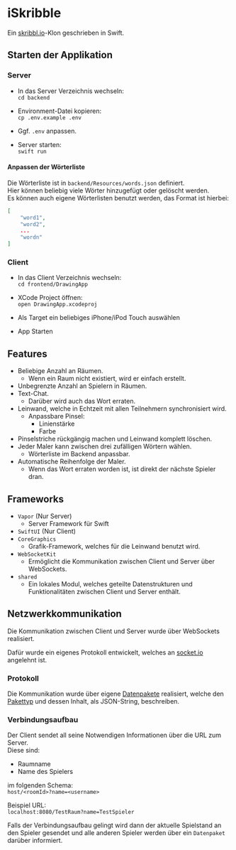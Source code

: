 # iSkribble

Ein [skribbl.io](https://skribbl.io/)-Klon geschrieben in Swift.

## Starten der Applikation

### Server

- In das Server Verzeichnis wechseln:<br>
`cd backend`

- Environment-Datei kopieren:<br>
`cp .env.example .env`

- Ggf. `.env` anpassen.

- Server starten:<br>
`swift run`

#### Anpassen der Wörterliste

Die Wörterliste ist in `backend/Resources/words.json` definiert.<br>
Hier können beliebig viele Wörter hinzugefügt oder gelöscht werden.<br>
Es können auch eigene Wörterlisten benutzt werden, das Format ist hierbei:<br>
```json
[
	"word1",
	"word2",
	...
	"wordn"
]
```

### Client

- In das Client Verzeichnis wechseln:<br>
`cd frontend/DrawingApp`

- XCode Project öffnen:<br>
`open DrawingApp.xcodeproj`

- Als Target ein beliebiges iPhone/iPod Touch auswählen
  
- App Starten

## Features

- Beliebige Anzahl an Räumen.
  - Wenn ein Raum nicht existiert, wird er einfach erstellt.
- Unbegrenzte Anzahl an Spielern in Räumen.
- Text-Chat.
  - Darüber wird auch das Wort erraten.
- Leinwand, welche in Echtzeit mit allen Teilnehmern synchronisiert wird.
  - Anpassbare Pinsel:
    - Linienstärke
    - Farbe
- Pinselstriche rückgängig machen und Leinwand komplett löschen.
- Jeder Maler kann zwischen drei zufälligen Wörtern wählen.
  - Wörterliste im Backend anpassbar.
- Automatische Reihenfolge der Maler.
  - Wenn das Wort erraten worden ist, ist direkt der nächste Spieler dran.

## Frameworks

- `Vapor` (Nur Server)
  - Server Framework für Swift
- `SwiftUI` (Nur Client)
- `CoreGraphics`
  - Grafik-Framework, welches für die Leinwand benutzt wird.
- `WebSocketKit`
  - Ermöglicht die Kommunikation zwischen Client und Server über WebSockets.
- `shared`
	- Ein lokales Modul, welches geteilte Datenstrukturen und Funktionalitäten zwischen Client und Server enthält.

## Netzwerkkommunikation

Die Kommunikation zwischen Client und Server wurde über WebSockets realisiert.

Dafür wurde ein eigenes Protokoll entwickelt, welches an [socket.io](https://socket.io/) angelehnt ist.

### Protokoll

Die Kommunikation wurde über eigene [Datenpakete](shared/Sources/shared/Models/SocketEvent.swift) realisiert, welche den [Pakettyp](shared/Sources/shared/Models/EventType.swift) und dessen Inhalt, als JSON-String, beschreiben.

### Verbindungsaufbau

Der Client sendet all seine Notwendigen Informationen über die URL zum Server.<br>
Diese sind:
- Raumname
- Name des Spielers
  
im folgenden Schema:<br>
`host/<roomId>?name=<username>`

Beispiel URL:<br>
`localhost:8080/TestRaum?name=TestSpieler`

Falls der Verbindungsaufbau gelingt wird dann der aktuelle Spielstand an den Spieler gesendet und alle anderen Spieler werden über ein `Datenpaket` darüber informiert.